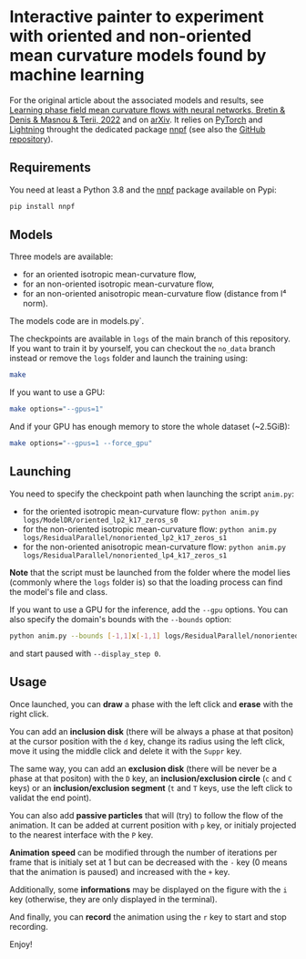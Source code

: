 # Interactive painter to experiment with oriented and non-oriented mean curvature models found by machine learning

For the original article about the associated models and results, see [Learning phase field mean curvature flows with neural networks, Bretin & Denis & Masnou & Terii, 2022](https://www.sciencedirect.com/science/article/pii/S0021999122006416) and on [arXiv](https://arxiv.org/abs/2112.07343).
It relies on [PyTorch](https://pytorch.org/) and [Lightning](https://www.pytorchlightning.ai/) throught the dedicated package [nnpf](https://pypi.org/project/nnpf/) (see also the [GitHub repository](https://github.com/PhaseFieldICJ/nnpf)).

## Requirements
You need at least a Python 3.8 and the [nnpf](https://pypi.org/project/nnpf/) package available on Pypi:
```bash
pip install nnpf
```

## Models
Three models are available:
- for an oriented isotropic mean-curvature flow,
- for an non-oriented isotropic mean-curvature flow,
- for an non-oriented anisotropic mean-curvature flow (distance from l⁴ norm).

The models code are in models.py`.

The checkpoints are available in `logs` of the main branch of this repository.
If you want to train it by yourself, you can checkout the `no_data` branch instead or remove the `logs` folder and launch the training using:
```bash
make
```

If you want to use a GPU:
```bash
make options="--gpus=1"
```

And if your GPU has enough memory to store the whole dataset (~2.5GiB):
```bash
make options="--gpus=1 --force_gpu"
```

## Launching

You need to specify the checkpoint path when launching the script `anim.py`:
- for the oriented isotropic mean-curvature flow: `python anim.py logs/ModelDR/oriented_lp2_k17_zeros_s0`
- for the non-oriented isotropic mean-curvature flow: `python anim.py logs/ResidualParallel/nonoriented_lp2_k17_zeros_s1`
- for the non-oriented anisotropic mean-curvature flow: `python anim.py logs/ResidualParallel/nonoriented_lp4_k17_zeros_s1`

**Note** that the script must be launched from the folder where the model lies (commonly where the `logs` folder is) so that the loading process can find the model's file and class.

If you want to use a GPU for the inference, add the `--gpu` options.
You can also specify the domain's bounds with the `--bounds` option:
```bash
python anim.py --bounds [-1,1]x[-1,1] logs/ResidualParallel/nonoriented_lp4_k17_zeros_s1
```
and start paused with `--display_step 0`.

## Usage
Once launched, you can **draw** a phase with the left click and **erase** with the right click.

You can add an **inclusion disk** (there will be always a phase at that positon) at the cursor position with the `d` key, change its radius using the left click, move it using the middle click and delete it with the `Suppr` key.

The same way, you can add an **exclusion disk** (there will be never be a phase at that positon) with the `D` key, an **inclusion/exclusion circle** (`c` and `C` keys) or an **inclusion/exclusion segment** (`t` and `T` keys, use the left click to validat the end point).

You can also add **passive particles** that will (try) to follow the flow of the animation. It can be added at current position with `p` key, or initialy projected to the nearest interface with the `P` key.

**Animation speed** can be modified through the number of iterations per frame that is initialy set at 1 but can be decreased with the `-` key (0 means that the animation is paused) and increased with the `+` key.

Additionally, some **informations** may be displayed on the figure with the `i` key (otherwise, they are only displayed in the terminal).

And finally, you can **record** the animation using the `r` key to start and stop recording.

Enjoy!



